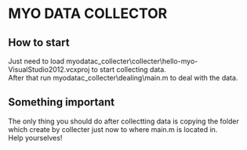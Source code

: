 # **MYO DATA COLLECTOR**


## **How to start**

Just need to load myodatac_collecter\collecter\hello-myo-VisualStudio2012.vcxproj   to  start collecting data. <br>
After that run myodatac_collecter\dealing\main.m to deal with the data.<br>
## **Something important**

The only thing you should do after collectting data is copying the folder which create by collecter just now to where main.m is located in.</br>
Help yourselves!</br>